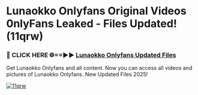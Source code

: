 # Lunaokko Onlyfans Original Videos 0nlyFans Leaked - Files Updated! (11qrw)

<h3>🔴 CLICK HERE 🌐==►► <a href="https://tinyurl.com/ehrbuxhb" rel="nofollow">Lunaokko Onlyfans Updated Files</a></h3>

Get Lunaokko Onlyfans and all content. Now you can access all videos and pictures of Lunaokko Onlyfans. New Updated Files 2025!

[![11qrw](https://i.imgur.com/lVYEuWS.gif)](https://tinyurl.com/ehrbuxhb)

